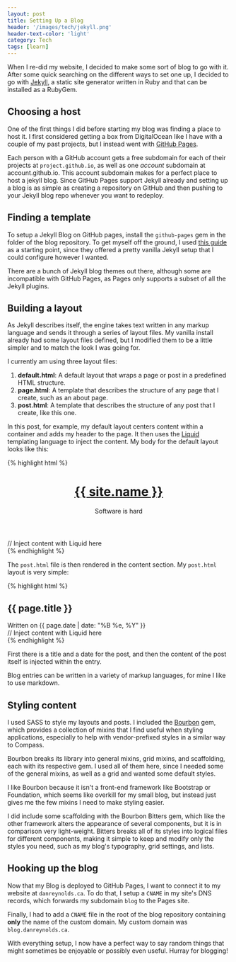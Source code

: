 ```yaml
---
layout: post
title: Setting Up a Blog
header: '/images/tech/jekyll.png'
header-text-color: 'light'
category: Tech
tags: [learn]
---
```


When I re-did my website, I decided to make some sort of blog to go with it. After some quick searching on the different ways to set one up, I decided to go with [Jekyll](http://jekyllrb.com/), a static site generator written in Ruby and that can be installed as a RubyGem.

<!--halt-->

## Choosing a host

One of the first things I did before starting my blog was finding a place to host it. I first considered getting a
box from DigitalOcean like I have with a couple of my past projects, but I instead went with [GitHub Pages](https://pages.github.com).

Each person with a GitHub account gets a free subdomain for each of their projects at `project.github.io`, as well
as one *account* subdomain at account.github.io. This account subdomain makes for a perfect place to host a jekyll blog. Since
GitHub Pages support Jekyll already and setting up a blog is as simple as creating a repository on GitHub and then pushing
to your Jekyll blog repo whenever you want to redeploy.

## Finding a template

To setup a Jekyll Blog on GitHub pages, install the `github-pages` gem in the folder of the blog repository. To get myself off the ground,
I used [this guide](http://www.smashingmagazine.com/2014/08/build-blog-jekyll-github-pages) as a starting point, since they offered a pretty vanilla
Jekyll setup that I could configure however I wanted.

There are a bunch of Jekyll blog themes out there, although some are incompatible with GitHub Pages, as Pages only
supports a subset of all the Jekyll plugins.

## Building a layout

As Jekyll describes itself, the engine takes text written in any markup language and sends it through a series of layout files. My vanilla
install already had some layout files defined, but I modified them to be a little simpler and to match the look I was going for.

I currently am using three layout files:

1. **default.html**: A default layout that wraps a page or post in a predefined HTML structure.
2. **page.html**: A template that describes the structure of any page that I create, such as an about page.
3. **post.html**: A template that describes the structure of any post that I create, like this one.

In this post, for example, my default layout centers content within a container and adds my header to the page. It then uses the [Liquid](https://github.com/Shopify/liquid/wiki) templating language to inject the content. My body for the default layout looks like this:

{% highlight html %}
<div class='container'>
  <header>
    <div class='site-info'>
      <h1><a href='{{ site.baseurl }}'>{{ site.name }}</a></h1>
      <p>Software is hard</p>
    </div>
  </header>
  <section class='content'>
    // Inject content with Liquid here
  </section>
</div>
{% endhighlight %}

The `post.html` file is then rendered in the content section. My `post.html` layout is very simple:

{% highlight html %}
<article class="post">
  <h1 class='post-title'>{{ page.title }}</h1>
  <div class="date">
    Written on {{ page.date | date: "%B %e, %Y" }}
  </div>
  <div class="entry">
    // Inject content with Liquid here
  </div>
</article>
{% endhighlight %}

First there is a title and a date for the post, and then the content of the post itself is injected within the entry.

Blog entries can be written in a variety of markup languages, for mine I like to use markdown.

## Styling content

I used SASS to style my layouts and posts. I included the [Bourbon](http://bourbon.io) gem, which provides a collection of mixins that I find
useful when styling applications, especially to help with vendor-prefixed styles in a similar way to Compass.  

Bourbon breaks its library into general mixins, grid mixins, and scaffolding, each with its respective gem. I used all of them here, since I needed some of the general mixins, as well as a grid and wanted some default styles.  

I like Bourbon because it isn't a front-end framework like Bootstrap or Foundation, which seems like overkill for my small blog, but instead just gives me the few mixins I need to make styling easier.  

I did include some scaffolding with the Bourbon Bitters gem, which like the other framework alters the appearance of several components, but it is in comparison very light-weight. Bitters breaks all of its styles into logical files for different components, making it simple to keep and modify only the styles you need, such as my blog's typography, grid settings, and lists.

## Hooking up the blog

Now that my Blog is deployed to GitHub Pages, I want to connect it to my website at `danreynolds.ca`. To do that, I setup a
`CNAME` in my site's DNS records, which forwards my subdomain `blog` to the Pages site.  

Finally, I had to add a `CNAME` file in the root of the blog repository containing **only** the name of the custom domain.
My custom domain was `blog.danreynolds.ca`.

With everything setup, I now have a perfect way to say random things that might sometimes be enjoyable or possibly even useful. Hurray for blogging!
